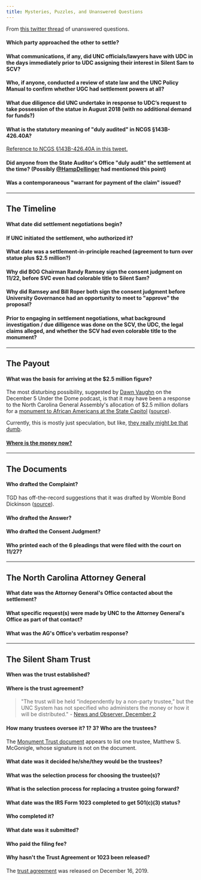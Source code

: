 ```yaml
---
title: Mysteries, Puzzles, and Unanswered Questions
---
```



From [this twitter thread](https://twitter.com/greg_doucette/status/1205912732882677760) of unanswered questions. 

#### Which party approached the other to settle?

#### What communications, if any, did UNC officials/lawyers have with UDC in the days immediately prior to UDC assigning their interest in Silent Sam to SCV?

#### Who, if anyone, conducted a review of state law and the UNC Policy Manual to confirm whether UGC had settlement powers at all?

#### What due diligence did UNC undertake in response to UDC’s request to take possession of the statue in August 2018 (with no additional demand for funds?)

#### What is the statutory meaning of "duly audited" in NCGS §143B-426.40A?

[Reference to NCGS §143B-426.40A in this tweet.](https://twitter.com/greg_doucette/status/1205912732882677760)

#### Did anyone from the State Auditor's Office "duly audit" the settlement at the time? (Possibly [@HampDellinger](https://twitter.com/HampDellinger) had mentioned this point)

#### Was a contemporaneous "warrant for payment of the claim" issued?

------

## The Timeline

#### What date did settlement negotiations begin?

#### If UNC initiated the settlement, who authorized it?

#### What date was a settlement-in-principle reached (agreement to turn over statue plus $2.5 million?)

#### Why did BOG Chairman Randy Ramsey sign the consent judgment on 11/22, before SVC even had colorable title to Silent Sam?

#### Why did Ramsey and Bill Roper both sign the consent judgment before University Governance had an opportunity to meet to "approve" the proposal?

#### Prior to engaging in settlement negotiations, what background investigation / due dilligence was done on the SCV, the UDC, the legal claims alleged, and whether the SCV had even colorable title to the monument?

------

## The Payout

#### What was the basis for arriving at the $2.5 million figure?

The most disturbing possibility, suggested by
[Dawn Vaughn](https://twitter.com/dawnbvaughan) on the
December 5 Under the Dome podcast, is that it may have been a response
to the North Carolina General Assembly's allocation of $2.5 million
dollars for a
[monument to African Americans at the State Capitol](https://www.newsobserver.com/news/politics-government/article232254627.html)
([source](https://twitter.com/greg_doucette/status/1204216287917944832)).

Currently, this is mostly just speculation, but like,
[they really might be that dumb](https://twitter.com/greg_doucette/status/1204433603943383040).

#### [Where is the money now?](https://twitter.com/simAlity/status/1206241209938784256)

------

## The Documents

#### Who drafted the Complaint?

TGD has off-the-record suggestions that it was drafted by Womble Bond Dickinson ([source](https://twitter.com/greg_doucette/status/1205537823593508864)).

#### Who drafted the Answer?

#### Who drafted the Consent Judgment?

#### Who printed each of the 6 pleadings that were filed with the court on 11/27?

------

## The North Carolina Attorney General

#### What date was the Attorney General's Office contacted about the settlement?

#### What specific request(s) were made by UNC to the Attorney General's Office as part of that contact?

#### What was the AG's Office's verbatim response?

------

## The Silent Sham Trust

#### When was the trust established?

#### Where is the trust agreement?

> "The trust will be held “independently by a non-party trustee,” but the UNC System has not specified who administers the money or how it will be distributed." - [News and Observer, December 2](https://www.newsobserver.com/news/local/education/article237966919.html)

#### How many trustees oversee it? 1? 3? Who are the trustees?

The [Monument Trust document](https://www.dropbox.com/sh/o81ophwajgm1z53/AABU84LJd3snGIpK5COeWE14a?dl=0&preview=Document+U_Monument+Trust+Document.pdf) appears to list one trustee, Matthew S. McGonigle, whose signature is not on the document.

#### What date was it decided he/she/they would be the trustees?

#### What was the selection process for choosing the trustee(s)?

#### What is the selection process for replacing a trustee going forward?

#### What date was the IRS Form 1023 completed to get 501(c)(3) status?

#### Who completed it?

#### What date was it submitted?

#### Who paid the filing fee?

#### Why hasn't the Trust Agreement or 1023 been released?

The [trust agreement](https://www.dropbox.com/sh/o81ophwajgm1z53/AABU84LJd3snGIpK5COeWE14a?dl=0&preview=Document+U_Monument+Trust+Document.pdf) was released on December 16, 2019.
